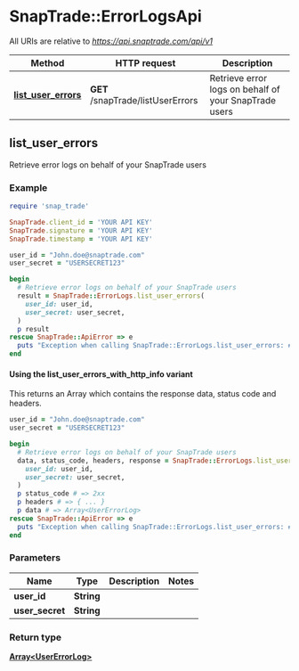 # SnapTrade::ErrorLogsApi

All URIs are relative to *https://api.snaptrade.com/api/v1*

| Method | HTTP request | Description |
| ------ | ------------ | ----------- |
| [**list_user_errors**](ErrorLogsApi.md#list_user_errors) | **GET** /snapTrade/listUserErrors | Retrieve error logs on behalf of your SnapTrade users |

## list_user_errors

Retrieve error logs on behalf of your SnapTrade users

### Example

```ruby
require 'snap_trade'

SnapTrade.client_id = 'YOUR API KEY'
SnapTrade.signature = 'YOUR API KEY'
SnapTrade.timestamp = 'YOUR API KEY'

user_id = "John.doe@snaptrade.com"
user_secret = "USERSECRET123"

begin
  # Retrieve error logs on behalf of your SnapTrade users
  result = SnapTrade::ErrorLogs.list_user_errors(
    user_id: user_id,
    user_secret: user_secret,
  )
  p result
rescue SnapTrade::ApiError => e
  puts "Exception when calling SnapTrade::ErrorLogs.list_user_errors: #{e}"
end
```

#### Using the list_user_errors_with_http_info variant

This returns an Array which contains the response data, status code and headers.

```ruby
user_id = "John.doe@snaptrade.com"
user_secret = "USERSECRET123"

begin
  # Retrieve error logs on behalf of your SnapTrade users
  data, status_code, headers, response = SnapTrade::ErrorLogs.list_user_errors_with_http_info(
    user_id: user_id,
    user_secret: user_secret,
  )
  p status_code # => 2xx
  p headers # => { ... }
  p data # => Array<UserErrorLog>
rescue SnapTrade::ApiError => e
  puts "Exception when calling SnapTrade::ErrorLogs.list_user_errors: #{e}"
end
```

### Parameters

| Name | Type | Description | Notes |
| ---- | ---- | ----------- | ----- |
| **user_id** | **String** |  |  |
| **user_secret** | **String** |  |  |

### Return type

[**Array&lt;UserErrorLog&gt;**](UserErrorLog.md)

